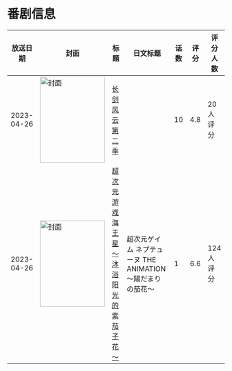# 番剧信息

|放送日期|封面|标题|日文标题|话数|评分|评分人数|
|---|---|---|---|---|---|---|
|2023-04-26|<img src="//lain.bgm.tv/pic/cover/c/9c/e9/358666_qQB3o.jpg" alt="封面" style="width:150px;height:200px;object-fit:cover;">|[长剑风云 第二季](https://bangumi.tv/subject/358666)||10|4.8|20人评分|
|2023-04-26|<img src="//lain.bgm.tv/pic/cover/c/77/fc/383525_wq4jd.jpg" alt="封面" style="width:150px;height:200px;object-fit:cover;">|[超次元游戏 海王星 ～沐浴阳光的紫茄子花～](https://bangumi.tv/subject/383525)|超次元ゲイム ネプテューヌ THE ANIMATION ～陽だまりの茄花～|1|6.6|124人评分|
